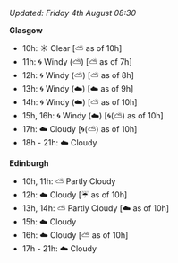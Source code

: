 *Updated: Friday 4th August 08:30*

**Glasgow**

* 10h: :sunny: Clear [:partly_sunny: as of 10h]
* 11h: :cyclone: Windy (:partly_sunny:) [:partly_sunny: as of 7h]
* 12h: :cyclone: Windy (:partly_sunny:) [:partly_sunny: as of 8h]
* 13h: :cyclone: Windy (:cloud:) [:cloud: as of 9h]
* 14h: :cyclone: Windy (:cloud:) [:partly_sunny: as of 10h]
* 15h, 16h: :cyclone: Windy (:cloud:) [:cyclone:(:partly_sunny:) as of 10h]
* 17h: :cloud: Cloudy [:cyclone:(:partly_sunny:) as of 10h]
* 18h - 21h: :cloud: Cloudy

**Edinburgh**

* 10h, 11h: :partly_sunny: Partly Cloudy
* 12h: :cloud: Cloudy [:umbrella: as of 10h]
* 13h, 14h: :partly_sunny: Partly Cloudy [:cloud: as of 10h]
* 15h: :cloud: Cloudy
* 16h: :cloud: Cloudy [:partly_sunny: as of 10h]
* 17h - 21h: :cloud: Cloudy
